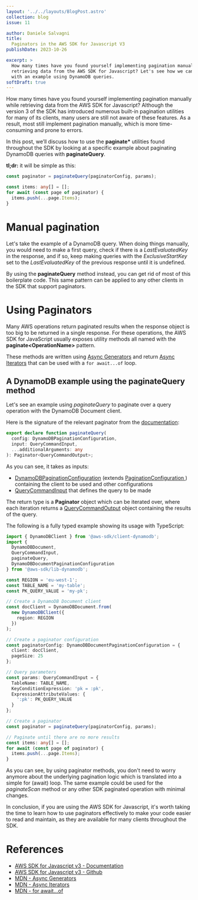 ```yaml
---
layout: '../../layouts/BlogPost.astro'
collection: blog
issue: 11

author: Daniele Salvagni
title:
  Paginators in the AWS SDK for Javascript V3
publishDate: 2023-10-26

excerpt: >
  How many times have you found yourself implementing pagination manually while
  retrieving data from the AWS SDK for Javascript? Let's see how we can use paginators
  with an example using DynamoDB queries.
softDraft: true
---
```


How many times have you found yourself implementing pagination manually while
retrieving data from the AWS SDK for Javascript? Although the version 3 of the
SDK has introduced numerous built-in pagination utilities for many of its
clients, many users are still not aware of these features. As a result, most
still implement pagination manually, which is more time-consuming and prone to
errors.

In this post, we’ll discuss how to use the **paginate\*** utilities found
throughout the SDK by looking at a specific example about paginating DynamoDB
queries with **paginateQuery**.

**tl;dr:** it will be simple as this:

```typescript
const paginator = paginateQuery(paginatorConfig, params);

const items: any[] = [];
for await (const page of paginator) {
  items.push(...page.Items);
}
```

# Manual pagination

Let's take the example of a DynamoDB query. When doing things manually, you
would need to make a first query, check if there is a _LastEvaluatedKey_ in the
response, and if so, keep making queries with the _ExclusiveStartKey_ set to the
_LastEvaluatedKey_ of the previous response until it is undefined.

By using the **paginateQuery** method instead, you can get rid of most of this
boilerplate code. This same pattern can be applied to any other clients in the
SDK that support paginators.

# Using Paginators

Many AWS operations return paginated results when the response object is too big
to be returned in a single response. For these operations, the AWS SDK for
JavaScript usually exposes utility methods all named with the
**paginate\<OperationName\>** pattern.

These methods are written using
[Async Generators](https://developer.mozilla.org/en-US/docs/Web/JavaScript/Reference/Global_Objects/AsyncGenerator)
and return
[Async Iterators](https://developer.mozilla.org/en-US/docs/Web/JavaScript/Reference/Global_Objects/AsyncIterator)
that can be used with a `for await...of` loop.

## A DynamoDB example using the **paginateQuery** method

Let's see an example using _paginateQuery_ to paginate over a query operation
with the DynamoDB Document client.

Here is the signature of the relevant paginator from the
[documentation](https://docs.aws.amazon.com/AWSJavaScriptSDK/v3/latest/Package/-aws-sdk-client-dynamodb/Function/paginateQuery/):

```typescript
export declare function paginateQuery(
  config: DynamoDBPaginationConfiguration,
  input: QueryCommandInput,
  ...additionalArguments: any
): Paginator<QueryCommandOutput>;
```

As you can see, it takes as inputs:

- [DynamoDBPaginationConfiguration](https://docs.aws.amazon.com/AWSJavaScriptSDK/v3/latest/Package/-aws-sdk-client-dynamodb/Interface/DynamoDBPaginationConfiguration/)
  (extends
  [PaginationConfiguration ](https://docs.aws.amazon.com/AWSJavaScriptSDK/v3/latest/Package/-smithy-types/Interface/PaginationConfiguration/))
  containing the client to be used and other configurations
- [QueryCommandInput](https://docs.aws.amazon.com/AWSJavaScriptSDK/v3/latest/Package/-aws-sdk-lib-dynamodb/TypeAlias/QueryCommandInput/)
  that defines the query to be made

The return type is a **Paginator** object which can be iterated over, where each
iteration returns a
[QueryCommandOutput](https://docs.aws.amazon.com/AWSJavaScriptSDK/v3/latest/Package/-aws-sdk-lib-dynamodb/TypeAlias/QueryCommandOutput/)
object containing the results of the query.

The following is a fully typed example showing its usage with TypeScript:

```typescript
import { DynamoDBClient } from '@aws-sdk/client-dynamodb';
import {
  DynamoDBDocument,
  QueryCommandInput,
  paginateQuery,
  DynamoDBDocumentPaginationConfiguration
} from '@aws-sdk/lib-dynamodb';

const REGION = 'eu-west-1';
const TABLE_NAME = 'my-table';
const PK_QUERY_VALUE = 'my-pk';

// Create a DynamoDB Document client
const docClient = DynamoDBDocument.from(
  new DynamoDBClient({
    region: REGION
  })
);

// Create a paginator configuration
const paginatorConfig: DynamoDBDocumentPaginationConfiguration = {
  client: docClient,
  pageSize: 25
};

// Query parameters
const params: QueryCommandInput = {
  TableName: TABLE_NAME,
  KeyConditionExpression: 'pk = :pk',
  ExpressionAttributeValues: {
    ':pk': PK_QUERY_VALUE
  }
};

// Create a paginator
const paginator = paginateQuery(paginatorConfig, params);

// Paginate until there are no more results
const items: any[] = [];
for await (const page of paginator) {
  items.push(...page.Items);
}
```

As you can see, by using paginator methods, you don't need to worry anymore
about the underlying pagination logic which is translated into a simple for
(await) loop. The same example could be used for the _paginateScan_ method or
any other SDK paginated operation with minimal changes.

In conclusion, if you are using the AWS SDK for Javascript, it's worth taking
the time to learn how to use paginators effectively to make your code easier to
read and maintain, as they are available for many clients throughout the SDK.

# References

- [AWS SDK for Javascript v3 - Documentation](https://docs.aws.amazon.com/AWSJavaScriptSDK/v3/latest/)
- [AWS SDK for Javascript v3 - Github](https://github.com/aws/aws-sdk-js-v3)
- [MDN - Async Generators](https://developer.mozilla.org/en-US/docs/Web/JavaScript/Reference/Global_Objects/AsyncGenerator)
- [MDN - Async Iterators](https://developer.mozilla.org/en-US/docs/Web/JavaScript/Reference/Global_Objects/AsyncIterator)
- [MDN - for await...of](https://developer.mozilla.org/en-US/docs/Web/JavaScript/Reference/Statements/for-await...of)
